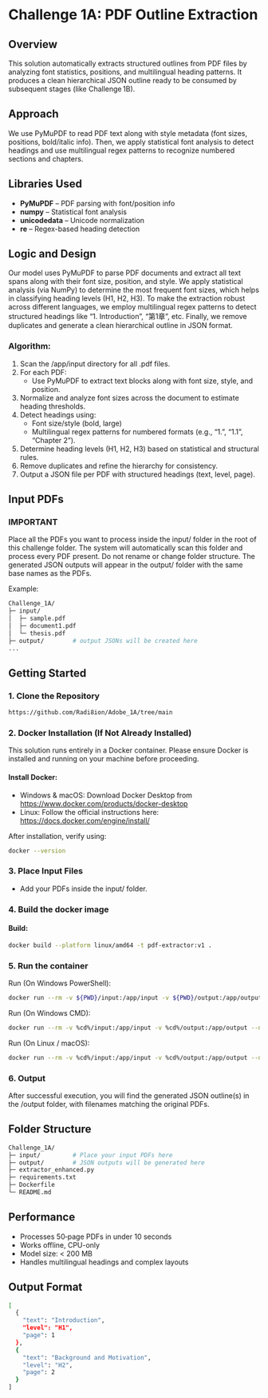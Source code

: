 # Challenge 1A: PDF Outline Extraction

## Overview
This solution automatically extracts structured outlines from PDF files by analyzing font statistics, positions, and multilingual heading patterns.
It produces a clean hierarchical JSON outline ready to be consumed by subsequent stages (like Challenge 1B).

## Approach
We use PyMuPDF to read PDF text along with style metadata (font sizes, positions, bold/italic info).
Then, we apply statistical font analysis to detect headings and use multilingual regex patterns to recognize numbered sections and chapters.

## Libraries Used
- **PyMuPDF** – PDF parsing with font/position info
- **numpy** – Statistical font analysis
- **unicodedata** – Unicode normalization
- **re** – Regex-based heading detection

## Logic and Design
Our model uses PyMuPDF to parse PDF documents and extract all text spans along with their font size, position, and style. We apply statistical analysis (via NumPy) to determine the most frequent font sizes, which helps in classifying heading levels (H1, H2, H3). To make the extraction robust across different languages, we employ multilingual regex patterns to detect structured headings like “1. Introduction”, “第1章”, etc. Finally, we remove duplicates and generate a clean hierarchical outline in JSON format.

### Algorithm:
1. Scan the /app/input directory for all .pdf files.
2. For each PDF:
    - Use PyMuPDF to extract text blocks along with font size, style, and position.
3. Normalize and analyze font sizes across the document to estimate heading thresholds.
4. Detect headings using:
    - Font size/style (bold, large)
    - Multilingual regex patterns for numbered formats (e.g., “1.”, “1.1”, “Chapter 2”).
5. Determine heading levels (H1, H2, H3) based on statistical and structural rules.
6. Remove duplicates and refine the hierarchy for consistency.
7. Output a JSON file per PDF with structured headings (text, level, page).

## Input PDFs
### **IMPORTANT**
Place all the PDFs you want to process inside the input/ folder in the root of this challenge folder.
The system will automatically scan this folder and process every PDF present.
Do not rename or change folder structure.
The generated JSON outputs will appear in the output/ folder with the same base names as the PDFs.

Example:
```bash
Challenge_1A/
├─ input/
│  ├─ sample.pdf
│  ├─ document1.pdf
│  └─ thesis.pdf
├─ output/        # output JSONs will be created here
...
```
## Getting Started
### 1. Clone the Repository
```bash
https://github.com/Radi8ion/Adobe_1A/tree/main
```
### 2. Docker Installation (If Not Already Installed)
This solution runs entirely in a Docker container. Please ensure Docker is installed and running on your machine before proceeding.

#### Install Docker:
- Windows & macOS: Download Docker Desktop from https://www.docker.com/products/docker-desktop
- Linux: Follow the official instructions here: https://docs.docker.com/engine/install/
  
After installation, verify using:
```bash
docker --version
```

### 3. Place Input Files
- Add your PDFs inside the input/ folder.

### 4. Build the docker image

#### Build:
```bash
docker build --platform linux/amd64 -t pdf-extractor:v1 .
```
### 5. Run the container

Run (On Windows PowerShell):
```bash
docker run --rm -v ${PWD}/input:/app/input -v ${PWD}/output:/app/output --network none pdf-extractor:v1
```

Run (On Windows CMD):
```bash
docker run --rm -v %cd%/input:/app/input -v %cd%/output:/app/output --network none pdf-extractor:v1
```

Run (On Linux / macOS):
```bash
docker run --rm -v %cd%/input:/app/input -v %cd%/output:/app/output --network none pdf-extractor:v1
```
### 6. Output
After successful execution, you will find the generated JSON outline(s) in the /output folder, with filenames matching the original PDFs.

## Folder Structure
```bash
Challenge_1A/
├─ input/         # Place your input PDFs here
├─ output/        # JSON outputs will be generated here
├─ extractor_enhanced.py
├─ requirements.txt
├─ Dockerfile
└─ README.md
```

## Performance
-  Processes 50‑page PDFs in under 10 seconds
-  Works offline, CPU-only
-  Model size: < 200 MB
-  Handles multilingual headings and complex layouts

## Output Format
```bash
[
  {
    "text": "Introduction",
    "level": "H1",
    "page": 1
  },
  {
    "text": "Background and Motivation",
    "level": "H2",
    "page": 2
  }
]
```

